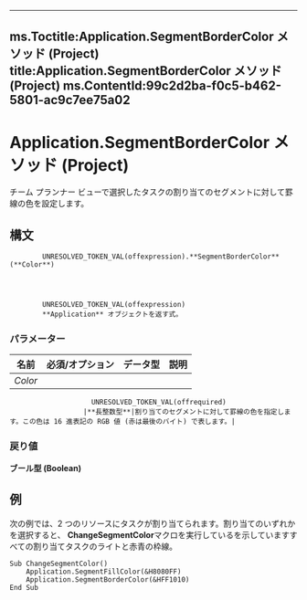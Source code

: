 

---
ms.Toctitle:Application.SegmentBorderColor メソッド (Project)
title:Application.SegmentBorderColor メソッド (Project)
ms.ContentId:99c2d2ba-f0c5-b462-5801-ac9c7ee75a02
---
# Application.SegmentBorderColor メソッド (Project)




チーム プランナー ビューで選択したタスクの割り当てのセグメントに対して罫線の色を設定します。

## 構文

            UNRESOLVED_TOKEN_VAL(offexpression).**SegmentBorderColor**(**Color**)




            UNRESOLVED_TOKEN_VAL(offexpression)
            **Application** オブジェクトを返す式。

### パラメーター

|**名前**|**必須/オプション**|**データ型**|**説明**|
|---|---|---|---|
|*Color*|
                        UNRESOLVED_TOKEN_VAL(offrequired)
                      |**長整数型**|割り当てのセグメントに対して罫線の色を指定します。この色は 16 進表記の RGB 値 (赤は最後のバイト) で表します。|



### 戻り値
**ブール型 (Boolean)**





## 例
次の例では、2 つのリソースにタスクが割り当てられます。割り当てのいずれかを選択すると、 **ChangeSegmentColor**マクロを実行しているを示していますすべての割り当てタスクのライトと赤青の枠線。

```vba
Sub ChangeSegmentColor() 
    Application.SegmentFillColor(&H8080FF) 
    Application.SegmentBorderColor(&HFF1010) 
End Sub
```





